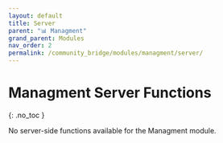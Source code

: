 ```yaml
---
layout: default
title: Server
parent: "📊 Managment"
grand_parent: Modules
nav_order: 2
permalink: /community_bridge/modules/managment/server/
---
```


# Managment Server Functions
{: .no_toc }

No server-side functions available for the Managment module.